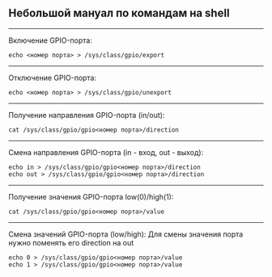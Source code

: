 ## Небольшой мануал по командам на shell
---
Включение GPIO-порта:
```
echo <номер порта> > /sys/class/gpio/export
```
---
Отключение GPIO-порта:
```
echo <номер порта> > /sys/class/gpio/unexport
```
---
Получение направления GPIO-порта (in/out):
```
cat /sys/class/gpio/gpio<номер порта>/direction
```
---
Смена направления GPIO-порта (in - вход, out - выход):
```
echo in > /sys/class/gpio/gpio<номер порта>/direction
echo out > /sys/class/gpio/gpio<номер порта>/direction
```
---
Получение значения GPIO-порта low(0)/high(1):
```
cat /sys/class/gpio/gpio<номер порта>/value
```
---
Смена значений GPIO-порта (low/high):
Для смены значения порта нужно поменять его direction на out
```
echo 0 > /sys/class/gpio/gpio<номер порта>/value
echo 1 > /sys/class/gpio/gpio<номер порта>/value
```
